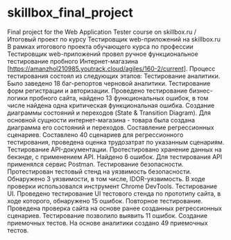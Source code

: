 # skillbox_final_project
Final project for the Web Application Tester course on skillbox.ru / Итоговый проект по курсу Тестировщик web-приложений на skillbox.ru
В рамках итогового проекта обучающего курса по профессии Тестировщик web-приложений провел ручное функциональное тестирование пробного Интернет-магазина [https://amanzhol210985.youtrack.cloud/agiles/160-2/current]. 
Процесс тестирования состоял из следующих этапов: 
Тестирование аналитики. Было заведено 18 баг-репортов черновой аналитики.
Тестирование форм регистрации и авторизации. Проведено тестирование бизнес-логики пробного сайта, найдено 13 функциональных ошибок, в том числе найдена одна критическая функциональная ошибка. 
Создание диаграммы состояний и переходов (State & Transition Diagram). Для основной сущности интернет-магазина - товара была создана диаграмма его состояний и переходов.
Составление регрессионных сценариев. Составлено 40 сценариев для регрессионного тестирования, проведена оценка трудозатрат по указанным сценариям.
Тестирование API-документации. Протестировано хранение данных на бекэнде, с применением API. Найдено 6 ошибок. Для тестирования API применялся сервис Postman.
Тестирование безопасности. Протестирован тестовый стенд на уязвимость безопасности. Обнаружено 3 уязвимости, в том числе, IDOR-уязвимость. В ходе проверки использовался инструмент Chrome DevTools.
Тестирование UI. Проведено тестирование UI тестового стенда по прототипу сайта, в ходе которого, обнаружено 15 ошибок.
Повторное тестирование. Проведена проверка сайта на основе ранее созданных регрессионных сценариев. Тестирование позволило выявить 11 ошибок.
Создание приемочных тестов. На основе аналитики создано 49 приемочных тестов.
